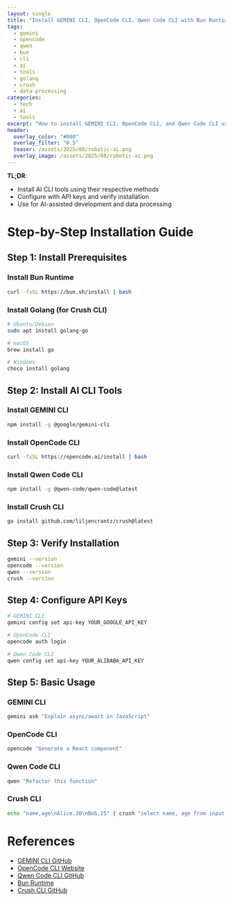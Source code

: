 ```yaml
---
layout: single
title: "Install GEMINI CLI, OpenCode CLI, Qwen Code CLI with Bun Runtime, and Crush CLI with Golang"
tags:
  - gemini
  - opencode
  - qwen
  - bun
  - cli
  - ai
  - tools
  - golang
  - crush
  - data-processing
categories:
  - tech
  - ai
  - tools
excerpt: "How to install GEMINI CLI, OpenCode CLI, and Qwen Code CLI using Bun runtime, plus Crush CLI for data processing using Golang."
header:
  overlay_color: "#000"
  overlay_filter: "0.5"
  teaser: /assets/2025/08/robotic-ai.png
  overlay_image: /assets/2025/08/robotic-ai.png
---
```


**TL;DR**:
- Install AI CLI tools using their respective methods
- Configure with API keys and verify installation
- Use for AI-assisted development and data processing

# Step-by-Step Installation Guide

## Step 1: Install Prerequisites

### Install Bun Runtime

```bash
curl -fsSL https://bun.sh/install | bash
```

### Install Golang (for Crush CLI)

```bash
# Ubuntu/Debian
sudo apt install golang-go

# macOS
brew install go

# Windows
choco install golang
```

## Step 2: Install AI CLI Tools

### Install GEMINI CLI

```bash
npm install -g @google/gemini-cli
```

### Install OpenCode CLI

```bash
curl -fsSL https://opencode.ai/install | bash
```

### Install Qwen Code CLI

```bash
npm install -g @qwen-code/qwen-code@latest
```

### Install Crush CLI

```bash
go install github.com/liljencrantz/crush@latest
```

## Step 3: Verify Installation

```bash
gemini --version
opencode --version
qwen --version
crush --version
```

## Step 4: Configure API Keys

```bash
# GEMINI CLI
gemini config set api-key YOUR_GOOGLE_API_KEY

# OpenCode CLI
opencode auth login

# Qwen Code CLI
qwen config set api-key YOUR_ALIBABA_API_KEY
```

## Step 5: Basic Usage

### GEMINI CLI

```bash
gemini ask "Explain async/await in JavaScript"
```

### OpenCode CLI

```bash
opencode "Generate a React component"
```

### Qwen Code CLI

```bash
qwen "Refactor this function"
```

### Crush CLI

```bash
echo "name,age\nAlice,30\nBob,25" | crush "select name, age from input where age > 20"
```


# References

- [GEMINI CLI GitHub](https://github.com/google-gemini/gemini-cli)
- [OpenCode CLI Website](https://opencode.ai)
- [Qwen Code CLI GitHub](https://github.com/QwenLM/qwen-code)
- [Bun Runtime](https://bun.sh)
- [Crush CLI GitHub](https://github.com/liljencrantz/crush)
